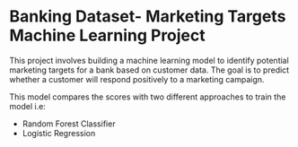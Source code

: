  # Banking Dataset- Marketing Targets Machine Learning Project 
 
 This project involves building a machine learning model to identify potential marketing targets for a
 bank based on customer data. The goal is to predict whether a customer will respond positively to a
 marketing campaign. 
 
 This model compares the scores with two different approaches to train the model i.e: 
   - Random Forest Classifier
   - Logistic Regression
